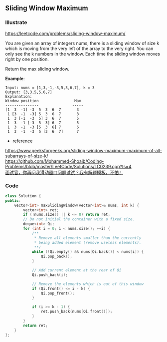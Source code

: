 ## Sliding Window Maximum
### Illustrate
<https://leetcode.com/problems/sliding-window-maximum/>

You are given an array of integers nums, there is a sliding window of size k which is moving from the very left of the array to the very right. You can only see the k numbers in the window. Each time the sliding window moves right by one position.

Return the max sliding window.

**Example**:

```
Input: nums = [1,3,-1,-3,5,3,6,7], k = 3
Output: [3,3,5,5,6,7]
Explanation:
Window position                Max
---------------               -----
[1  3  -1] -3  5  3  6  7       3
 1 [3  -1  -3] 5  3  6  7       3
 1  3 [-1  -3  5] 3  6  7       5
 1  3  -1 [-3  5  3] 6  7       5
 1  3  -1  -3 [5  3  6] 7       6
 1  3  -1  -3  5 [3  6  7]      7
```

- reference

<https://www.geeksforgeeks.org/sliding-window-maximum-maximum-of-all-subarrays-of-size-k/><br>
<https://github.com/Mohammed-Shoaib/Coding-Problems/blob/master/LeetCode/Solutions/LC0239.cpp?ts=4><br>
[面试官，你再问我滑动窗口问题试试？我有解题模板，不怕！](https://www.cxyxiaowu.com/672.html)

### Code
```cpp
class Solution {
public:
    vector<int> maxSlidingWindow(vector<int>& nums, int k) {
        vector<int> ret;
        if (!nums.size() || k <= 0) return ret;
        // Do not initial the container with a fixed size.
        deque<int> Qi;
        for (int i = 0; i < nums.size(); ++i) {
            /**
             * Remove all elements smaller than the currently
             * being added element (remove useless elements).
             **/
            while (!Qi.empty() && nums[Qi.back()] < nums[i]) {
                Qi.pop_back();
            }

            // Add current element at the rear of Qi
            Qi.push_back(i);

            // Remove the elements which is out of this window
            if (Qi.front() <= i - k) {
                Qi.pop_front();
            }

            if (i >= k - 1) {
                ret.push_back(nums[Qi.front()]);
            }
        }
        return ret;
    }
};
```
